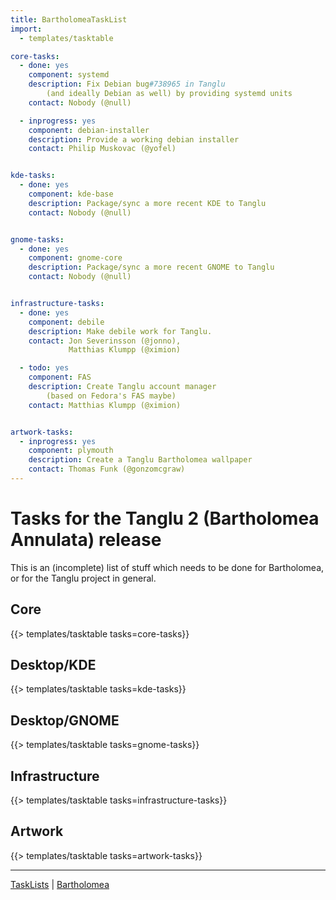 ```yaml
---
title: BartholomeaTaskList
import:
  - templates/tasktable

core-tasks:
  - done: yes
    component: systemd
    description: Fix Debian bug#738965 in Tanglu
        (and ideally Debian as well) by providing systemd units
    contact: Nobody (@null)

  - inprogress: yes
    component: debian-installer
    description: Provide a working debian installer
    contact: Philip Muskovac (@yofel)


kde-tasks:
  - done: yes
    component: kde-base
    description: Package/sync a more recent KDE to Tanglu
    contact: Nobody (@null)


gnome-tasks:
  - done: yes
    component: gnome-core
    description: Package/sync a more recent GNOME to Tanglu
    contact: Nobody (@null)


infrastructure-tasks:
  - done: yes
    component: debile
    description: Make debile work for Tanglu.
    contact: Jon Severinsson (@jonno),
             Matthias Klumpp (@ximion)

  - todo: yes
    component: FAS
    description: Create Tanglu account manager
        (based on Fedora's FAS maybe)
    contact: Matthias Klumpp (@ximion)


artwork-tasks:
  - inprogress: yes
    component: plymouth
    description: Create a Tanglu Bartholomea wallpaper
    contact: Thomas Funk (@gonzomcgraw)
---
```


Tasks for the Tanglu 2 (Bartholomea Annulata) release
=====================================================

This is an (incomplete) list of stuff which needs to be done for Bartholomea, or for the Tanglu project in general.

Core
----

{{> templates/tasktable tasks=core-tasks}}


Desktop/KDE
-----------

{{> templates/tasktable tasks=kde-tasks}}


Desktop/GNOME
-------------

{{> templates/tasktable tasks=gnome-tasks}}


Infrastructure
--------------

{{> templates/tasktable tasks=infrastructure-tasks}}


Artwork
-------

{{> templates/tasktable tasks=artwork-tasks}}


---
[TaskLists](/TaskLists) | [Bartholomea](/Bartholomea)
